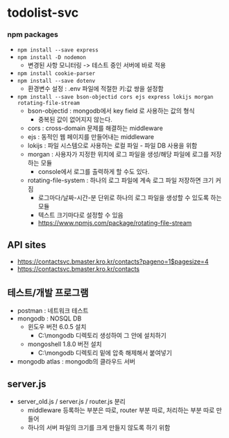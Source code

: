 # todolist-svc

### npm packages
- `npm install --save express`
- `npm install -D nodemon `
    - 변경된 사항 모니터링 -> 테스트 중인 서버에 바로 적용 
- `npm install cookie-parser`
- `npm install --save dotenv`
    - 환경변수 설정 : .env 파일에 적절한 키:값 쌍을 설정함
- ``npm install --save bson-objectid cors ejs express lokijs morgan rotating-file-stream``
    - bson-objectid : mongodb에서 key field 로 사용하는 값의 형식
        - 중복된 값이 없어지지 않는다. 
    - cors : cross-domain 문제를 해결하는 middleware
    - ejs : 동적인 웹 페이지를 만들어내는 middleware
    - lokijs : 파일 시스템으로 사용하는 로컬 파일 - 파일 DB 사용을 위함
    - morgan : 사용자가 지정한 위치에 로그 파일을 생성/해당 파일에 로그를 저장하는 모듈
        - console에서 로그를 출력하게 할 수도 있다. 
    - rotating-file-system : 하나의 로그 파일에 계속 로그 파일 저장하면 크기 커짐 
        - 로그마다/날짜-시간-분 단위로 하나의 로그 파일을 생성할 수 있도록 하는 모듈
        - 텍스트 크기마다로 설정할 수 있음 
        - https://www.npmjs.com/package/rotating-file-stream


## API sites
- https://contactsvc.bmaster.kro.kr/contacts?pageno=1$pagesize=4
- https://contactsvc.bmaster.kro.kr/contacts


## 테스트/개발 프로그램 
- postman : 네트워크 테스트 
- mongodb : NOSQL DB
    - 윈도우 버전 6.0.5 설치
        - C:\mongodb 디렉토리 생성하여 그 안에 설치하기
    - mongoshell 1.8.0 버전 설치
        - C:\mongodb 디렉토리 밑에 압축 해제해서 붙여넣기
- mongodb atlas : mongodb의 클라우드 서버


## server.js
- server_old.js / server.js / router.js 분리
    - middleware 등록하는 부분은 따로, router 부분 따로, 처리하는 부분 따로 만들어
    - 하나의 서버 파일의 크기를 크게 만들지 않도록 하기 위함